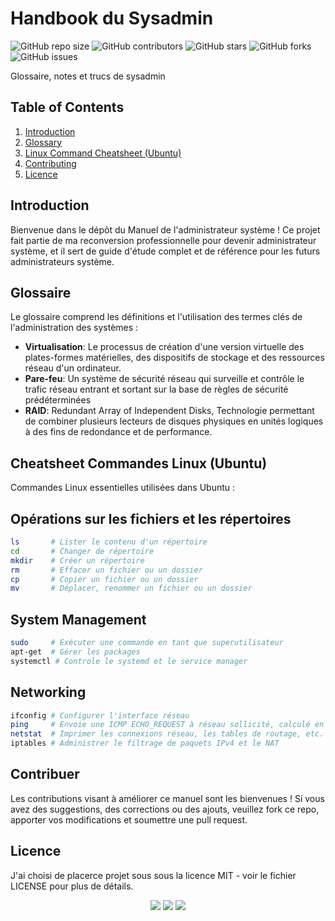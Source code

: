 # Handbook du Sysadmin

![GitHub repo size](https://img.shields.io/github/repo-size/SAMBOU-57/Sysadminhandbook)
![GitHub contributors](https://img.shields.io/github/contributors/SAMBOU-57/Sysadminhandbook)
![GitHub stars](https://img.shields.io/github/stars/SAMBOU-57/Sysadminhandbook?style=social)
![GitHub forks](https://img.shields.io/github/forks/SAMBOU-57/Sysadminhandbook?style=social)
![GitHub issues](https://img.shields.io/github/issues/SAMBOU-57/Sysadminhandbook)

Glossaire, notes et trucs de sysadmin 

## Table of Contents

1. [Introduction](#introduction)
2. [Glossary](#glossary)
3. [Linux Command Cheatsheet (Ubuntu)](#linux-command-cheatsheet-ubuntu)
4. [Contributing](#contribuer)
5. [Licence](#licence)

## Introduction

Bienvenue dans le dépôt du Manuel de l'administrateur système ! 
Ce projet fait partie de ma reconversion professionnelle pour devenir administrateur système, et il sert de guide d'étude complet et de référence pour les futurs administrateurs système.

## Glossaire

Le glossaire comprend les définitions et l'utilisation des termes clés de l'administration des systèmes :

- **Virtualisation**: Le processus de création d'une version virtuelle des plates-formes matérielles, des dispositifs de stockage et des ressources réseau d'un ordinateur.
- **Pare-feu**:  Un système de sécurité réseau qui surveille et contrôle le trafic réseau entrant et sortant sur la base de règles de sécurité prédéterminées
- **RAID**: Redundant Array of Independent Disks, Technologie permettant de combiner plusieurs lecteurs de disques physiques en unités logiques à des fins de redondance et de performance.

## Cheatsheet Commandes Linux (Ubuntu)

Commandes Linux essentielles utilisées dans Ubuntu :

## Opérations sur les fichiers et les répertoires

```bash
ls       # Lister le contenu d'un répertoire
cd       # Changer de répertoire
mkdir    # Créer un répertoire
rm       # Effacer un fichier ou un dossier
cp       # Copier un fichier ou un dossier
mv       # Déplacer, renommer un fichier ou un dossier
```

## System Management
```bash
sudo     # Exécuter une commande en tant que superutilisateur
apt-get  # Gérer les packages
systemctl # Controle le systemd et le service manager
```

## Networking
```bash
ifconfig # Configurer l'interface réseau 
ping     # Envoie une ICMP ECHO_REQUEST à réseau sollicité, calculé en ms
netstat  # Imprimer les connexions réseau, les tables de routage, etc.
iptables # Administrer le filtrage de paquets IPv4 et le NAT
```

## Contribuer
Les contributions visant à améliorer ce manuel sont les bienvenues ! Si vous avez des suggestions, des corrections ou des ajouts, veuillez fork ce repo, apporter vos modifications et soumettre une pull request.

## Licence
J'ai choisi de placerce projet sous sous la licence MIT - voir le fichier LICENSE pour plus de détails.

<div align="center">
    <img src="https://img.shields.io/badge/-Linux-000?logo=linux&logoColor=white">
    <img src="https://img.shields.io/badge/-Ubuntu-E95420?logo=ubuntu&logoColor=white">
    <img src="https://img.shields.io/badge/-Bash-4EAA25?logo=gnubash&logoColor=white">
</div>
